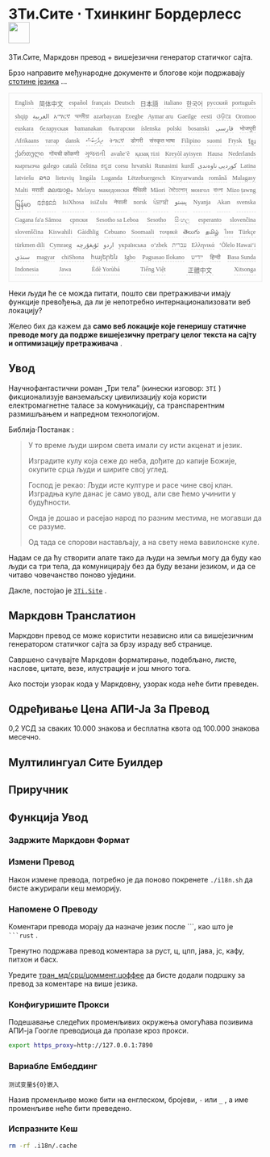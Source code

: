<h1 style="justify-content:space-between">3Ти.Сите ⋅ Тхинкинг Бордерлесс<img src="//i-01.eu.org/3Ti/logo.svg" style="user-select:none;margin-top:-1px;width:42px"></h1>

3Ти.Сите, Маркдовн превод + вишејезични генератор статичког сајта.

Брзо направите међународне документе и блогове који подржавају [стотине језика](https://github.com/i18n-site/node/blob/main/lang/src/index.js) ...

<pre class="langli" style="display:flex;flex-wrap:wrap;background:transparent;border:1px solid #eee;font-size:12px;box-shadow:0 0 3px inset #eee;padding:12px 5px 4px 12px;justify-content:space-between;"><style>pre.langli i{font-weight:300;font-family:s;margin-right:7px;margin-bottom:8px;font-style:normal;color:#666;border-bottom:1px dashed #ccc;}</style><i>English</i><i> 简体中文 </i><i>español</i><i>français</i><i>Deutsch</i><i> 日本語 </i><i>italiano</i><i>한국어</i><i>русский</i><i>português</i><i>shqip</i><i>‫العربية‬</i><i>አማርኛ</i><i>অসমীয়া</i><i>azərbaycan</i><i>Eʋegbe</i><i>Aymar aru</i><i>Gaeilge</i><i>eesti</i><i>ଓଡ଼ିଆ</i><i>Oromoo</i><i>euskara</i><i>беларуская</i><i>bamanakan</i><i>български</i><i>íslenska</i><i>polski</i><i>bosanski</i><i>‫فارسی‬</i><i>भोजपुरी</i><i>Afrikaans</i><i>татар</i><i>dansk</i><i>‫ދިވެހިބަސް‬</i><i>ትግርኛ</i><i>डोगरी</i><i>संस्कृत भाषा</i><i>Filipino</i><i>suomi</i><i>Frysk</i><i>ខ្មែរ</i><i>ქართული</i><i>गोंयची कोंकणी</i><i>ગુજરાતી</i><i>avañe’ẽ</i><i>қазақ тілі</i><i>Kreyòl ayisyen</i><i>Hausa</i><i>Nederlands</i><i>кыргызча</i><i>galego</i><i>català</i><i>čeština</i><i>ಕನ್ನಡ</i><i>corsu</i><i>hrvatski</i><i>Runasimi</i><i>kurdî</i><i>‫کوردیی ناوەندی‬</i><i>Latina</i><i>latviešu</i><i>ລາວ</i><i>lietuvių</i><i>lingála</i><i>Luganda</i><i>Lëtzebuergesch</i><i>Kinyarwanda</i><i>română</i><i>Malagasy</i><i>Malti</i><i>मराठी</i><i>മലയാളം</i><i>Melayu</i><i>македонски</i><i>मैथिली</i><i>Māori</i><i>মৈতৈলোন্</i><i>монгол</i><i>বাংলা</i><i>Mizo ṭawng</i><i>မြန်မာ</i><i>𞄀𞄄𞄰𞄩𞄍𞄜𞄰</i><i>IsiXhosa</i><i>isiZulu</i><i>नेपाली</i><i>norsk</i><i>ਪੰਜਾਬੀ</i><i>‫پښتو‬</i><i>Nyanja</i><i>Akan</i><i>svenska</i><i>Gagana fa'a Sāmoa</i><i>српски</i><i>Sesotho sa Leboa</i><i>Sesotho</i><i>සිංහල</i><i>esperanto</i><i>slovenčina</i><i>slovenščina</i><i>Kiswahili</i><i>Gàidhlig</i><i>Cebuano</i><i>Soomaali</i><i>тоҷикӣ</i><i>తెలుగు</i><i>தமிழ்</i><i>ไทย</i><i>Türkçe</i><i>türkmen dili</i><i>Cymraeg</i><i>‫ئۇيغۇرچە‬</i><i>‫اردو‬</i><i>українська</i><i>o‘zbek</i><i>‫עברית‬</i><i>Ελληνικά</i><i>ʻŌlelo Hawaiʻi</i><i>‫سنڌي‬</i><i>magyar</i><i>chiShona</i><i>հայերեն</i><i>Igbo</i><i>Pagsasao Ilokano</i><i>‫ייִדיש‬</i><i>हिन्दी</i><i>Basa Sunda</i><i>Indonesia</i><i>Jawa</i><i>Èdè Yorùbá</i><i>Tiếng Việt</i><i> 正體中文 </i><i>Xitsonga</i></pre>

Неки људи ће се можда питати, пошто сви претраживачи имају функције превођења, да ли је непотребно интернационализовати веб локацију?

Желео бих да кажем да **само веб локације које генеришу статичне преводе могу да подрже вишејезичну претрагу целог текста на сајту и оптимизацију претраживача** .

## Увод

Научнофантастични роман „Три тела” (кинески изговор: `3Tǐ` ) фикционализује ванземаљску цивилизацију која користи електромагнетне таласе за комуникацију, са транспарентним размишљањем и напредном технологијом.

Библија·Постанак :

> У то време људи широм света имали су исти акценат и језик.
>
> Изградите кулу која сеже до неба, дођите до капије Божије, окупите срца људи и ширите свој углед.
>
> Господ је рекао: Људи исте културе и расе чине свој клан. Изградња куле данас је само увод, али све ћемо учинити у будућности.
>
> Онда је дошао и расејао народ по разним местима, не могавши да се разуме.
>
> Од тада се спорови настављају, а на свету нема вавилонске куле.

Надам се да ћу створити алате тако да људи на земљи могу да буду као људи са три тела, да комуницирају без да буду везани језиком, и да се читаво човечанство поново уједини.

Дакле, постојао је [`3Ti.Site`](//3Ti.Site) .

## Маркдовн Транслатион

Маркдовн превод се може користити независно или са вишејезичним генератором статичког сајта за брзу израду веб странице.

Савршено сачувајте Маркдовн форматирање, подебљано, листе, наслове, цитате, везе, илустрације и још много тога.

Ако постоји узорак кода у Маркдовну, узорак кода неће бити преведен.

## Одређивање Цена АПИ-Ја За Превод

0,2 УСД за сваких 10.000 знакова и бесплатна квота од 100.000 знакова месечно.

## Мултилингуал Сите Буилдер

## Приручник

## Функција Увод

### Задржите Маркдовн Формат

### Измени Превод

Након измене превода, потребно је да поново покренете `./i18n.sh` да бисте ажурирали кеш меморију.

### Напомене О Преводу

Коментари превода морају да назначе језик после \```, као што је ` ```rust` .

Тренутно подржава превод коментара за руст, ц, цпп, јава, јс, кафу, питхон и басх.

Уредите [тран_мд/срц/цоммент.цоффее](https://github.com/i18n-site/node/blob/main/tran_md/src/comment.coffee) да бисте додали подршку за превод за коментаре на више језика.

### Конфигуришите Прокси

Подешавање следећих променљивих окружења омогућава позивима АПИ-ја Гоогле преводиоца да пролазе кроз прокси.

```bash
export https_proxy=http://127.0.0.1:7890
```

### Вариабле Ембеддинг

```
测试变量${0}嵌入
```

Назив променљиве може бити на енглеском, бројеви, `-` или `_` , а име променљиве неће бити преведено.

### Испразните Кеш

```bash
rm -rf .i18n/.cache
```
